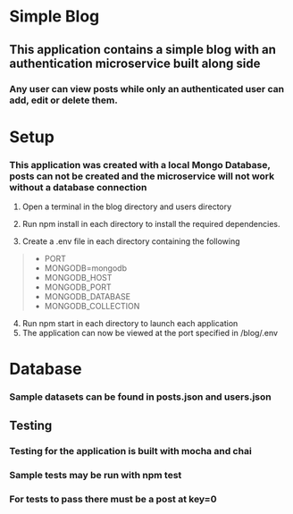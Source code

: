 # Simple Blog

## This application contains a simple blog with an authentication microservice built along side
### Any user can view posts while only an authenticated user can add, edit or delete them.   

# Setup
### This application was created with a local Mongo Database, posts can not be created and the microservice will not work without a database connection
1. Open a terminal in the blog directory and users directory  
2. Run npm install in each directory to install the required dependencies.

3. Create a .env file in each directory containing the following
> - PORT
> - MONGODB=mongodb
> - MONGODB_HOST
> - MONGODB_PORT     
> - MONGODB_DATABASE
> - MONGODB_COLLECTION
4. Run npm start in each directory to launch each application  
5. The application can now be viewed at the port specified in /blog/.env

# Database
### Sample datasets can be found in posts.json and users.json

## Testing
### Testing for the application is built with mocha and chai  
### Sample tests may be run with npm test  
### For tests to pass there must be a post at key=0

